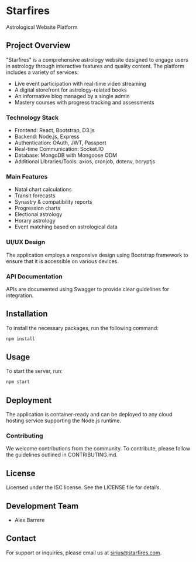 # Starfires
Astrological Website Platform

## Project Overview

"Starfires" is a comprehensive astrology website designed to engage users in astrology through interactive features and quality content. The platform includes a variety of services:

- Live event participation with real-time video streaming
- A digital storefront for astrology-related books
- An informative blog managed by a single admin
- Mastery courses with progress tracking and assessments

### Technology Stack
- Frontend: React, Bootstrap, D3.js
- Backend: Node.js, Express
- Authentication: OAuth, JWT, Passport
- Real-time Communication: Socket.IO
- Database: MongoDB with Mongoose ODM
- Additional Libraries/Tools: axios, cronjob, dotenv, bcryptjs

### Main Features
- Natal chart calculations
- Transit forecasts
- Synastry & compatibility reports
- Progression charts
- Electional astrology
- Horary astrology
- Event matching based on astrological data

### UI/UX Design
The application employs a responsive design using Bootstrap framework to ensure that it is accessible on various devices.

### API Documentation
APIs are documented using Swagger to provide clear guidelines for integration.

## Installation

To install the necessary packages, run the following command:
```bash
npm install
```
## Usage

To start the server, run:
```bash
npm start
```

## Deployment

The application is container-ready and can be deployed to any cloud hosting service supporting the Node.js runtime.

### Contributing

We welcome contributions from the community. To contribute, please follow the guidelines outlined in CONTRIBUTING.md.

## License

Licensed under the ISC license. See the LICENSE file for details.

## Development Team

- Alex Barrere

## Contact

For support or inquiries, please email us at sirius@starfires.com.
